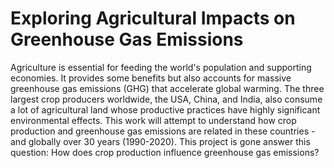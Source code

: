 # Exploring Agricultural Impacts on Greenhouse Gas Emissions #

Agriculture is essential for feeding the world's population and supporting economies.  It provides some benefits but also accounts for massive greenhouse gas emissions (GHG) that accelerate global warming. The three largest crop producers worldwide, the USA, China, and India, also consume a lot of agricultural land whose productive practices have highly significant environmental effects. 
This work will attempt to understand how crop production and greenhouse gas emissions are related in these countries -and globally over 30 years (1990-2020). This project is gone answer this question: 
How does crop production influence greenhouse gas emissions? 

